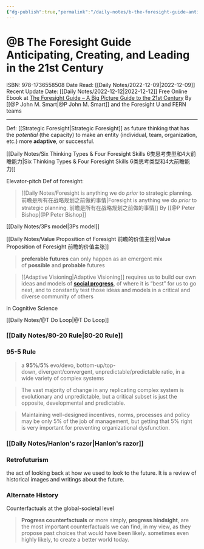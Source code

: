 ```yaml
---
{"dg-publish":true,"permalink":"/daily-notes/b-the-foresight-guide-anticipating-creating-and-leading-in-the-21st-century/"}
---
```



# @B The Foresight Guide Anticipating, Creating, and Leading in the 21st Century
ISBN: 978-1736558508
Date Read: [[Daily Notes/2022-12-09\|2022-12-09]]
Recent Update Date: [[Daily Notes/2022-12-12\|2022-12-12]]
Free Online Ebook at [The Foresight Guide – A Big Picture Guide to the 21st Century](https://foresightguide.com)
By [[@P John M. Smart\|@P John M. Smart]] and the Foresight U and FERN teams

---

Def: [[Strategic Foresight\|Strategic Foresight]] as future thinking that has the _potential_ (the capacity) to make an entity (individual, team, organization, etc.) more **adaptive**, or successful.


[[Daily Notes/Six Thinking Types & Four Foresight Skills 6类思考类型和4大前瞻能力\|Six Thinking Types & Four Foresight Skills 6类思考类型和4大前瞻能力]]



Elevator-pitch Def of foresight: 
> [[Daily Notes/Foresight is anything we do _prior_ to strategic planning. 前瞻是所有在战略规划之前做的事情\|Foresight is anything we do _prior_ to strategic planning. 前瞻是所有在战略规划之前做的事情]]
By [[@P Peter Bishop\|@P Peter Bishop]]

> 

[[Daily Notes/3Ps model\|3Ps model]]


[[Daily Notes/Value Proposition of Foresight 前瞻的价值主张\|Value Proposition of Foresight 前瞻的价值主张]] 


> **preferable futures** can only happen as an emergent mix of **possible** and **probable** futures


>[[Adaptive Visioning\|Adaptive Visioning]] requires us to build our own ideas and models of **[social progress](https://en.wikipedia.org/wiki/Progress_(history))**, of where it is “best” for us to go next, and to constantly test those ideas and models in a critical and diverse community of others



in Cognitive Science

[[Daily Notes/@T Do Loop\|@T Do Loop]]



### [[Daily Notes/80-20 Rule\|80-20 Rule]] 


### 95-5 Rule
> a **95%**/**5%** evo/devo, bottom-up/top-down, divergent/convergent, unpredictable/predictable ratio, in a wide variety of complex systems

> The vast majority of change in any replicating complex system is evolutionary and unpredictable, but a critical subset is just the opposite, developmental and predictable.

> Maintaining well-designed incentives, norms, processes and policy may be only 5% of the job of management, but getting that 5% right is very important for preventing organizational dysfunction. 

### [[Daily Notes/Hanlon's razor\|Hanlon's razor]]


### Retrofuturism 
the act of looking back at how we used to look to the future. It is a review of historical images and writings about the future.

### Alternate History
Counterfactuals at the global-societal level 

> **Progress counterfactuals** or more simply, **progress hindsight**, are the most important counterfactuals we can find, in my view, as they propose past choices that would have been likely. sometimes even highly likely, to create a better world today.